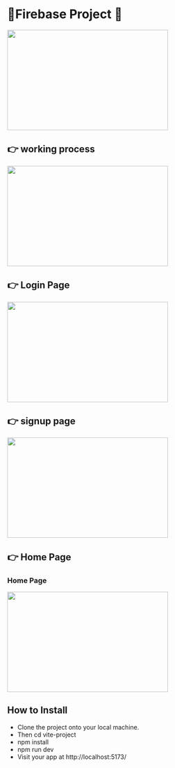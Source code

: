 # 🎉Firebase Project 🎉
<div> 
  <img src="https://github.com/Shanu-Git2002/firebase_project/assets/121647061/1ef1fde5-fbc3-4c1a-bc55-71d27ea3a47e.png" width="370" height="230px"> 
</div>

## 👉 working process
<div>
   <img src="https://github.com/Shanu-Git2002/firebase_project/assets/121647061/d6ce943f-179c-45ba-badc-05c49590cd1a.png" width="370" height="230px"> 
</div>

## 👉 Login Page
<div>
   <img src="https://github.com/Shanu-Git2002/firebase_project/assets/121647061/4e68b1db-8fe9-4c32-bd3a-db1f7d7c83d4" width="370" height="230px"> 
</div>

## 👉 signup page
<div>
   <img src="https://github.com/Shanu-Git2002/firebase_project/assets/121647061/84c9e4c6-015f-4293-9a06-d41c648ca2cf.png" width="370" height="230px"> 
</div>

## 👉 Home Page

<div> 
  <h3>Home Page</h3>
  <img src="https://github.com/Shanu-Git2002/firebase_project/assets/121647061/230dbe58-4a4e-4d94-8872-ba99b24c28ca.png" width="370" height="230px"> 
</div>

## How to Install

* Clone the project onto your local machine.
* Then cd vite-project
* npm install
* npm run dev
* Visit your app at  http://localhost:5173/
